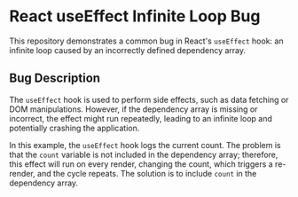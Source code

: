 # React useEffect Infinite Loop Bug

This repository demonstrates a common bug in React's `useEffect` hook: an infinite loop caused by an incorrectly defined dependency array.

## Bug Description
The `useEffect` hook is used to perform side effects, such as data fetching or DOM manipulations.  However, if the dependency array is missing or incorrect, the effect might run repeatedly, leading to an infinite loop and potentially crashing the application.

In this example, the `useEffect` hook logs the current count.  The problem is that the `count` variable is not included in the dependency array; therefore, this effect will run on every render, changing the count, which triggers a re-render, and the cycle repeats. The solution is to include `count` in the dependency array.